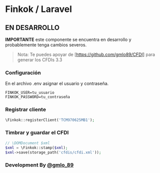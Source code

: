 # Finkok / Laravel

## EN DESARROLLO
**IMPORTANTE**  este componente se encuentra en desarrollo y probablemente tenga cambios severos. 

>Nota: Te puedes apoyar de [https://github.com/gmlo89/CFDI] para generar los CFDIs 3.3

### Configuración
En el archivo .env asignar el usuario y contraseña.
```.env
FINKOK_USER=tu_usuario
FINKOK_PASSWORD=tu_contraseña
```

### Registrar cliente
```php
\Finkok::registerClient('TCM970625MB1');
```
### Timbrar y guardar el CFDI

```php
// \DOMDocument $xml 
$xml = \Finkok::stamp($xml);
$xml->save(storage_path('cfdis/cfdi.xml'));
```


### Development By [@gmlo_89]

 [@gmlo_89]: <https://twitter.com/gmlo_89>
 [https://github.com/gmlo89/CFDI]: <https://github.com/gmlo89/CFDI>